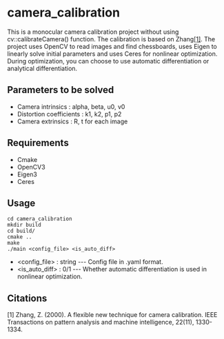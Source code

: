 # camera_calibration
This is a monocular camera calibration project without using cv::calibrateCamera() function. The calibration is based on Zhang<a href="#1">[1]</a>. The project uses OpenCV to read images and find chessboards, uses Eigen to linearly solve initial parameters and uses Ceres for nonlinear optimization. During optimization, you can choose to use automatic differentiation or analytical differentiation.

## Parameters to be solved
* Camera intrinsics : alpha, beta, u0, v0
* Distortion coefficients : k1, k2, p1, p2
* Camera extrinsics : R, t for each image

## Requirements
* Cmake
* OpenCV3
* Eigen3
* Ceres

## Usage
```
cd camera_calibration
mkdir build
cd build/
cmake ..
make
./main <config_file> <is_auto_diff>
```
* <config_file> : string --- Config file in .yaml format.
* <is_auto_diff> : 0/1 --- Whether automatic differentiation is used in nonlinear optimization.

## Citations
<a name="1">[1]</a>
Zhang, Z. (2000). A flexible new technique for camera calibration. IEEE Transactions on pattern analysis and machine intelligence, 22(11), 1330-1334.